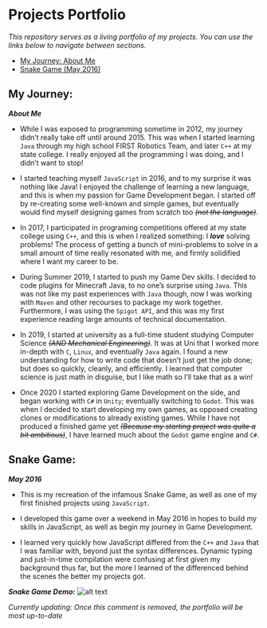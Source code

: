 [SnakeGameGif]: https://github.com/pamyjak/portfolio/blob/main/src/assets/SnakeGame.gif "Snake Game Gif"

# Projects Portfolio
*This repository serves as a living portfolio of my projects. You can use the links below to navigate between sections.*

- [My Journey: About Me](#my-journey)
- [Snake Game (May 2016)](#snake-game)

## **My Journey:**
***About Me***
- While I was exposed to programming sometime in 2012, my journey didn’t really take off until around 2015. This was when I started learning ```Java``` through my high school FIRST Robotics Team, and later ```C++``` at my state college. I really enjoyed all the programming I was doing, and I didn’t want to stop!

- I started teaching myself ```JavaScript``` in 2016, and to my surprise it was nothing like Java! I enjoyed the challenge of learning a new language, and this is when my passion for Game Development began. I started off by re-creating some well-known and simple games, but eventually would find myself designing games from scratch too *~~(not the language)~~*. 

- In 2017, I participated in programing competitions offered at my state college using ```C++```, and this is when I realized something: I ***love*** solving problems! The process of getting a bunch of mini-problems to solve in a small amount of time really resonated with me, and firmly solidified where I want my career to be.

- During Summer 2019, I started to push my Game Dev skills. I decided to code plugins for Minecraft Java, to no one’s surprise using ```Java```. This was not like my past experiences with ```Java``` though, now I was working with ```Maven``` and other recourses to package my work together. Furthermore, I was using the ```Spigot API```, and this was my first experience reading large amounts of technical documentation.

- In 2019, I started at university as a full-time student studying Computer Science *~~(AND Mechanical Engineering)~~*. It was at Uni that I worked more in-depth with ```C```, ```Linux```, and eventually ```Java``` again. I found a new understanding for how to write code that doesn’t just get the job done; but does so quickly, cleanly, and efficiently. I learned that computer science is just math in disguise, but I like math so I’ll take that as a win!

- Once 2020 I started exploring Game Development on the side, and began working with ```C#``` in ```Unity```; eventually switching to ```Godot```. This was when I decided to start developing my own games, as opposed creating clones or modifications to already existing games. While I have not produced a finished game yet *~~(Because my starting project was quite a bit ambitious)~~*, I have learned much about the ```Godot``` game engine and ```C#```. 


## **Snake Game:**
***May 2016***
- This is my recreation of the infamous Snake Game, as well as one of my first finished projects using ```JavaScript```.

- I developed this game over a weekend in May 2016 in hopes to build my skills in JavaScript, as well as begin my journey in Game Development.

- I learned very quickly how JavaScript differed from the ```C++``` and ```Java``` that I was familiar with, beyond just the syntax differences. Dynamic typing and just-in-time compilation were confusing at first given my background thus far, but the more I learned of the differenced behind the scenes the better my projects got.

***Snake Game Demo:***
![alt text][SnakeGameGif]

*Currently updating: Once this comment is removed, the portfolio will be most up-to-date*




















